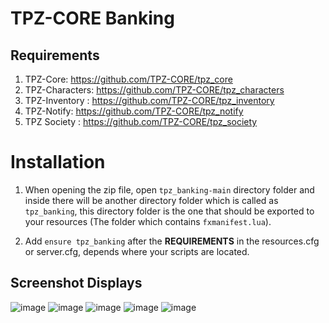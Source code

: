 # TPZ-CORE Banking

## Requirements

1. TPZ-Core: https://github.com/TPZ-CORE/tpz_core
2. TPZ-Characters: https://github.com/TPZ-CORE/tpz_characters
3. TPZ-Inventory : https://github.com/TPZ-CORE/tpz_inventory
4. TPZ-Notify: https://github.com/TPZ-CORE/tpz_notify
5. TPZ Society : https://github.com/TPZ-CORE/tpz_society
   
# Installation

1. When opening the zip file, open `tpz_banking-main` directory folder and inside there will be another directory folder which is called as `tpz_banking`, this directory folder is the one that should be exported to your resources (The folder which contains `fxmanifest.lua`).

2. Add `ensure tpz_banking` after the **REQUIREMENTS** in the resources.cfg or server.cfg, depends where your scripts are located.

## Screenshot Displays
![image](https://github.com/TPZ-CORE/tpz_banking/assets/152554963/a4292427-6d8c-4aa8-a5b9-ffcb64ce56af)
![image](https://github.com/TPZ-CORE/tpz_banking/assets/152554963/1c092efd-75b2-4ac0-b5fc-7ea30e033128)
![image](https://github.com/TPZ-CORE/tpz_banking/assets/152554963/fa76d3f4-6345-4a53-9441-6712b1ca4dfb)
![image](https://github.com/TPZ-CORE/tpz_banking/assets/152554963/3372629a-fb8d-42ae-84fa-aa3878dfb455)
![image](https://github.com/TPZ-CORE/tpz_banking/assets/152554963/eea3f7ae-d727-4d4c-b4af-84778b477e24)

